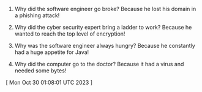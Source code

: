  
1. Why did the software engineer go broke? Because he lost his domain in a phishing attack!

2. Why did the cyber security expert bring a ladder to work? Because he wanted to reach the top level of encryption!

3. Why was the software engineer always hungry? Because he constantly had a huge appetite for Java!

4. Why did the computer go to the doctor? Because it had a virus and needed some bytes!
 
[ 
Mon Oct 30 01:08:01 UTC 2023
 ]
